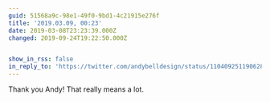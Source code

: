 ```yaml
---
guid: 51568a9c-98e1-49f0-9bd1-4c21915e276f
title: '2019.03.09, 00:23'
date: 2019-03-08T23:23:39.000Z
changed: 2019-09-24T19:22:50.000Z


show_in_rss: false
in_reply_to: 'https://twitter.com/andybelldesign/status/1104092511906287616'
---
```


Thank you Andy! That really means a lot. 

